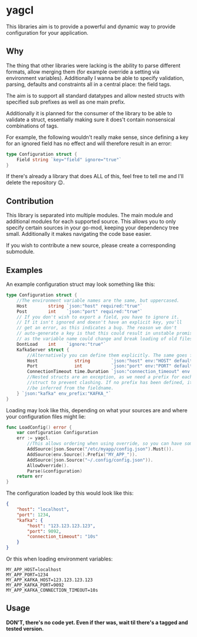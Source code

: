 # yagcl

This libraries aim is to provide a powerful and dynamic way to provide
configuration for your application.

## Why

The thing that other libraries were lacking is the ability to parse different
formats, allow merging them (for example override a setting via environment variables).
Additionally I wanna be able to specify validation, parsing, defaults and constraints
all in a central place: the field tags.

The aim is to support all standard datatypes and allow nested structs with specified
sub prefixes as well as one main prefix.

Additionally it is planned for the consumer of the library to be able to
validate a struct, essentially making sure it does't contain nonsensical
combinations of tags.

For example, the following wouldn't really make sense, since defining a key
for an ignored field has no effect and will therefore result in an error:

```go
type Configuration struct {
	Field string `key="field" ignore="true"`
}
```

If there's already a library that does ALL of this, feel free to tell me and I'll
delete the repository 😉.

## Contribution

This library is separated into multiple modules. The main module and additional
modules for each supported source. This allows you to only specify certain
sources in your go-mod, keeping your dependency tree small. Additionally it
makes navigating the code base easier.

If you wish to contribute a new source, please create a corresponding
submodule.

## Examples

An example configuration struct may look something like this:

```go
type Configuration struct {
	//The environment variable names are the same, but uppercased.
	Host        string `json:"host" required:"true"`
	Post        int    `json:"port" required:"true"`
	// If you don't wish to export a field, you have to ignore it.
	// If it isn't ignored and doesn't have an explicit key, you'll
	// get an error, as this indicates a bug. The reason we don't
	// auto-generate a key is that this could result in unstable promises
	// as the variable name could change and break loading of old files.
	DontLoad    int    `ignore:"true"`
	KafkaServer struct {
		//Alternatively you can define them explicitly. The same goes for json names.
		Host              string        `json:"host" env:"HOST" default:"localhost" required:"true"`
		Port              int           `json:"port" env:"PORT" default:"1234" required:"true"`
		ConnectionTimeout time.Duration `json:"connection_timeout" env:"CONNECTION_TIMEOUT" default:"10s" required:"false"`
		//Nested structs are an exception, as we need a prefix for each
		//struct to prevent clashing. If no prefix has been defined, it'll
		//be inferred from the fieldname.
	} `json:"kafka" env_prefix:"KAFKA_"`
}
```

Loading may look like this, depending on what your sources are and where
your configuration files might lie:

```go
func LoadConfig() error {
	var configuration Configuration
	err := yagcl.
		//This allows ordering when using override, so you can have something like this.
		AddSource(json.Source("/etc/myapp/config.json").Must()).
		AddSource(env.Source().Prefix("MY_APP_")).
		AddSource(json.Source("~/.config/config.json")).
		AllowOverride().
		Parse(&configuration)
	return err
}
```

The configuration loaded by this would look like this:

```json
{
	"host": "localhost",
	"port": 1234,
	"kafka": {
		"host": "123.123.123.123",
		"port": 9092,
		"connection_timeout": "10s"
	}
}
```

Or this when loading environment variables:

```env
MY_APP_HOST=localhost
MY_APP_PORT=1234
MY_APP_KAFKA_HOST=123.123.123.123
MY_APP_KAFKA_PORT=9092
MY_APP_KAFKA_CONNECTION_TIMEOUT=10s
```

## Usage

**DON'T, there's no code yet. Even if ther was, wait til there's a tagged and tested version.**

